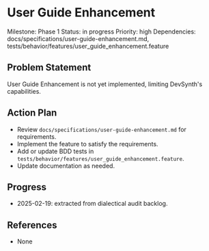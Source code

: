 # User Guide Enhancement
Milestone: Phase 1
Status: in progress
Priority: high
Dependencies: docs/specifications/user-guide-enhancement.md, tests/behavior/features/user_guide_enhancement.feature

## Problem Statement
User Guide Enhancement is not yet implemented, limiting DevSynth's capabilities.


## Action Plan
- Review `docs/specifications/user-guide-enhancement.md` for requirements.
- Implement the feature to satisfy the requirements.
- Add or update BDD tests in `tests/behavior/features/user_guide_enhancement.feature`.
- Update documentation as needed.

## Progress
- 2025-02-19: extracted from dialectical audit backlog.

## References
- None
